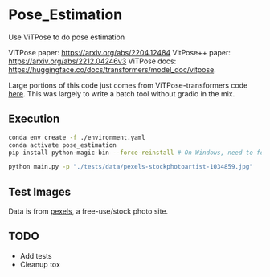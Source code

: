 # Pose_Estimation

Use ViTPose to do pose estimation

ViTPose paper: https://arxiv.org/abs/2204.12484
VitPose++ paper: https://arxiv.org/abs/2212.04246v3
ViTPose docs: https://huggingface.co/docs/transformers/model_doc/vitpose.

Large portions of this code just comes from ViTPose-transformers code [here](https://huggingface.co/spaces/hysts/ViTPose-transformers/blob/main/app.py). This was largely to write a batch tool without gradio in the mix.

## Execution

```sh
conda env create -f ./environment.yaml
conda activate pose_estimation
pip install python-magic-bin --force-reinstall # On Windows, need to force reinstall unfortunately. Investigating

python main.py -p "./tests/data/pexels-stockphotoartist-1034859.jpg"
```

## Test Images

Data is from [pexels](https://www.pexels.com), a free-use/stock photo site.

## TODO

- Add tests
- Cleanup tox
